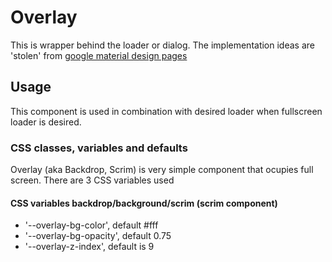# Overlay

This is wrapper behind the loader or dialog.
The implementation ideas are 'stolen' from [google material design pages](https://material.io/components/dialogs/#anatomy)

## Usage

This component is used in combination with desired loader when fullscreen loader is desired.

### CSS classes, variables and defaults

Overlay (aka Backdrop, Scrim) is very simple component that ocupies full screen. There are 3 CSS variables used

#### CSS variables backdrop/background/scrim (scrim component)

- '--overlay-bg-color', default #fff
- '--overlay-bg-opacity', default 0.75
- '--overlay-z-index', default is 9

